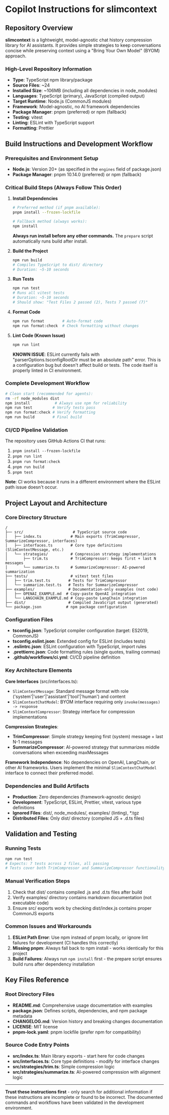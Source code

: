 # Copilot Instructions for slimcontext

## Repository Overview

**slimcontext** is a lightweight, model-agnostic chat history compression library for AI assistants. It provides simple strategies to keep conversations concise while preserving context using a "Bring Your Own Model" (BYOM) approach.

### High-Level Repository Information

- **Type**: TypeScript npm library/package
- **Source Files**: ~24
- **Installed Size**: ~106MB (including all dependencies in node_modules)
- **Languages**: TypeScript (primary), JavaScript (compiled output)
- **Target Runtime**: Node.js (CommonJS modules)
- **Framework**: Model-agnostic, no AI framework dependencies
- **Package Manager**: pnpm (preferred) or npm (fallback)
- **Testing**: vitest
- **Linting**: ESLint with TypeScript support
- **Formatting**: Prettier

## Build Instructions and Development Workflow

### Prerequisites and Environment Setup

- **Node.js**: Version 20+ (as specified in the `engines` field of package.json)
- **Package Manager**: pnpm 10.14.0 (preferred) or npm (fallback)

### Critical Build Steps (Always Follow This Order)

1. **Install Dependencies**

   ```bash
   # Preferred method (if pnpm available):
   pnpm install --frozen-lockfile

   # Fallback method (always works):
   npm install
   ```

   **Always run install before any other commands.** The `prepare` script automatically runs build after install.

2. **Build the Project**

   ```bash
   npm run build
   # Compiles TypeScript to dist/ directory
   # Duration: ~5-10 seconds
   ```

3. **Run Tests**

   ```bash
   npm run test
   # Runs all vitest tests
   # Duration: ~5-10 seconds
   # Should show: "Test Files 2 passed (2), Tests 7 passed (7)"
   ```

4. **Format Code**

   ```bash
   npm run format        # Auto-format code
   npm run format:check  # Check formatting without changes
   ```

5. **Lint Code (Known Issue)**
   ```bash
   npm run lint
   ```
   **KNOWN ISSUE**: ESLint currently fails with "parserOptions.tsconfigRootDir must be an absolute path" error. This is a configuration bug but doesn't affect build or tests. The code itself is properly linted in CI environment.

### Complete Development Workflow

```bash
# Clean start (recommended for agents):
rm -rf node_modules dist
npm install           # Always use npm for reliability
npm run test         # Verify tests pass
npm run format:check # Verify formatting
npm run build        # Final build
```

### CI/CD Pipeline Validation

The repository uses GitHub Actions CI that runs:

1. `pnpm install --frozen-lockfile`
2. `pnpm run lint`
3. `pnpm run format:check`
4. `pnpm run build`
5. `pnpm test`

**Note**: CI works because it runs in a different environment where the ESLint path issue doesn't occur.

## Project Layout and Architecture

### Core Directory Structure

```
/
├── src/                      # TypeScript source code
│   ├── index.ts             # Main exports (TrimCompressor, SummarizeCompressor, interfaces)
│   ├── interfaces.ts        # Core type definitions (SlimContextMessage, etc.)
│   └── strategies/          # Compression strategy implementations
│       ├── trim.ts          # TrimCompressor: keeps first + last N messages
│       └── summarize.ts     # SummarizeCompressor: AI-powered summarization
├── tests/                   # vitest test files
│   ├── trim.test.ts        # Tests for TrimCompressor
│   └── summarize.test.ts   # Tests for SummarizeCompressor
├── examples/               # Documentation-only examples (not code)
│   ├── OPENAI_EXAMPLE.md  # Copy-paste OpenAI integration
│   └── LANGCHAIN_EXAMPLE.md # Copy-paste LangChain integration
├── dist/                   # Compiled JavaScript output (generated)
└── package.json           # npm package configuration
```

### Configuration Files

- **tsconfig.json**: TypeScript compiler configuration (target: ES2019, CommonJS)
- **tsconfig.eslint.json**: Extended config for ESLint (includes tests)
- **.eslintrc.json**: ESLint configuration with TypeScript, import rules
- **.prettierrc.json**: Code formatting rules (single quotes, trailing commas)
- **.github/workflows/ci.yml**: CI/CD pipeline definition

### Key Architecture Elements

**Core Interfaces** (src/interfaces.ts):

- `SlimContextMessage`: Standard message format with role ('system'|'user'|'assistant'|'tool'|'human') and content
- `SlimContextChatModel`: BYOM interface requiring only `invoke(messages) -> response`
- `SlimContextCompressor`: Strategy interface for compression implementations

**Compression Strategies**:

- **TrimCompressor**: Simple strategy keeping first (system) message + last N-1 messages
- **SummarizeCompressor**: AI-powered strategy that summarizes middle conversations when exceeding maxMessages

**Framework Independence**: No dependencies on OpenAI, LangChain, or other AI frameworks. Users implement the minimal `SlimContextChatModel` interface to connect their preferred model.

### Dependencies and Build Artifacts

- **Production**: Zero dependencies (framework-agnostic design)
- **Development**: TypeScript, ESLint, Prettier, vitest, various type definitions
- **Ignored Files**: dist/, node_modules/, examples/ (linting), \*.tgz
- **Distributed Files**: Only dist/ directory (compiled JS + .d.ts files)

## Validation and Testing

### Running Tests

```bash
npm run test
# Expects: 7 tests across 2 files, all passing
# Tests cover both TrimCompressor and SummarizeCompressor functionality
```

### Manual Verification Steps

1. Check that dist/ contains compiled .js and .d.ts files after build
2. Verify examples/ directory contains markdown documentation (not executable code)
3. Ensure src/ exports work by checking dist/index.js contains proper CommonJS exports

### Common Issues and Workarounds

1. **ESLint Path Error**: Use npm instead of pnpm locally, or ignore lint failures for development (CI handles this correctly)
2. **Missing pnpm**: Always fall back to npm install - works identically for this project
3. **Build Failures**: Always run `npm install` first - the prepare script ensures build runs after dependency installation

## Key Files Reference

### Root Directory Files

- **README.md**: Comprehensive usage documentation with examples
- **package.json**: Defines scripts, dependencies, and npm package metadata
- **CHANGELOG.md**: Version history and breaking changes documentation
- **LICENSE**: MIT license
- **pnpm-lock.yaml**: pnpm lockfile (prefer npm for compatibility)

### Source Code Entry Points

- **src/index.ts**: Main library exports - start here for code changes
- **src/interfaces.ts**: Core type definitions - modify for interface changes
- **src/strategies/trim.ts**: Simple compression logic
- **src/strategies/summarize.ts**: AI-powered compression with alignment logic

---

**Trust these instructions first** - only search for additional information if these instructions are incomplete or found to be incorrect. The documented commands and workflows have been validated in the development environment.
